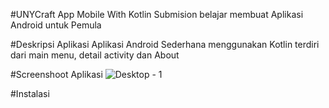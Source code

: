 #UNYCraft App Mobile With Kotlin
Submision belajar membuat Aplikasi Android untuk Pemula

#Deskripsi Aplikasi
Aplikasi Android Sederhana menggunakan Kotlin terdiri dari main menu, detail activity dan About

#Screenshoot Aplikasi
![Desktop - 1](https://github.com/user-attachments/assets/98616e9e-156c-4908-8a8d-ed95c7522cb7)

#Instalasi 
